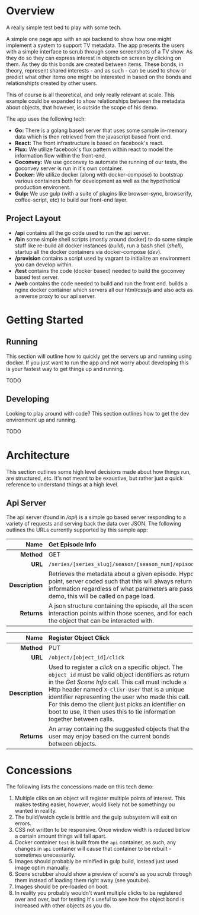 # Overview

A really simple test bed to play with some tech. 

A simple one page app with an api backend to show how one might implement a system to support TV metadata. The app presents the users with a simple interface to scrub through some screenshots of a TV show. As they do so they can express interest in objects on screen by clicking on them. As they do this bonds are created between items. These bonds, in theory, represent shared interests - and as such - can be used to show or predict what other items one might be interested in based on the bonds and relationshipts created by other users.

This of course is all theoretical, and only really relevant at scale. This example could be expanded to show relationships between the metadata about objects, that however, is outside the scope of his demo.

The app uses the following tech:

* **Go:**  There is a golang based server that uses some sample in-memory data which is then retrieved from the javascript based front end. 
* **React:** The front infrastructure is based on facebook's react.
* **Flux:** We utilize facebook's flux pattern within react to model the information flow within the front-end.
* **Goconvey:** We use goconvey to automate the running of our tests, the goconvey server is run in it's own container.
* **Docker:** We utilize docker (along with docker-compose) to bootstrap various containers both for development as well as the hypothetical production environent.
* **Gulp:** We use gulp (with a suite of plugins like browser-sync, browserify, coffee-script, etc) to build our front-end layer.

## Project Layout

* **/api** contains all the go code used to run the api server.
* **/bin** some simple shell scripts (mostly around docker) to do some simple stuff like re-build all docker instances (_build_), run a bash shell (_shell_), startup all the docker containers via docker-compose (_dev_).
* **/provision** contains a script used by vagrant to initialize an environment you can develop within.
* **/test** contains the code (docker based) needed to build the goconvey based test server.
* **/web** contains the code needed to build and run the front end. builds a nginx docker container which servers all our html/css/js and also acts as a reverse proxy to our api server.

# Getting Started

## Running

This section will outline how to quickly get the servers up and running using docker. If you just want to run the app and not worry about developing this is your fastest way to get things up and running.

TODO

## Developing

Looking to play around with code? This section outlines how to get the dev environment up and running. 

TODO

# Architecture

This section outlines some high level decisions made about how things run, are structured, etc. It's not meant to be exaustive, but rather just a quick reference to understand things at a high level.

## Api Server

The api server (found in _/api_) is a simple go based server responding to a variety of requests and serving back the data over JSON. The following outlines the URLs currently supported by this sample app:


| **Name** | Get Episode Info |
|------------:|:-----|
| **Method** | GET |
| **URL** | `/series/[series_slug]/season/[season_num]/episode/[episode_num]` |
| **Description** | Retrieves the metadata about a given episode. Hypothetical at this point, server coded such that this will always return the same information regardless of what parameters are passed in. For this demo, this will be called on page load. |
| **Returns** | A json structure containing the episode, all the scenes, all the interaction points within those scenes, and for each interaction point the object that can be interacted with. |

| **Name** | Register Object Click |
|------------:|:-----|
| **Method** | PUT |
| **URL** | `/object/[object_id]/click` |
| **Description** | Used to register a _click_ on a specific object. The `object_id` must be valid object identifiers as return in the _Get Scene Info_ call. This call must include a Http header named `X-Clikr-User` that is a unique identifier representing the user who made this call. For this demo the client just picks an identifier on boot to use, it then uses this to tie information together between calls.|
| **Returns** | An array containing the suggested objects that the user may enjoy based on the current bonds between objects. |

# Concessions

The following lists the concessions made on this tech demo:

1. Multiple cliks on an object will register multiple points of interest. This makes testing easier, however, would likely not be somethingy ou wanted in reality. 
1. The build/watch cycle is brittle and the gulp subsystem will exit on errors.
1. CSS not written to be responsive. Once window width is reduced below a certain amount things will fall apart.
1. Docker container `test` is built from the `api` container, as such, any changes in `api` container will cause that container to be rebuilt - sometimes unecessarily.
1. Images should probably be minified in gulp build, instead just used image optim manually.
1. Scene scrubber should show a preview of scene's as you scrub through them instead of loading them right away (see youtube).
1. Images should be pre-loaded on boot. 
1. In reality you probably wouldn't want multiple clicks to be registered over and over, but for testing it's useful to see how the object bond is increased with other objects as you do.